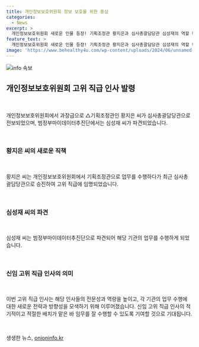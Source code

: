 ```yaml
---
title: 개인정보보호위원회 정보 보호를 위한 중심
categories:
  - News
excerpt: >
  개인정보보호위원회 새로운 인물 등장! 기획조정관 황지은과 심사총괄담당관 심성재의 역할 확정
feature_text: >
  개인정보보호위원회 새로운 인물 등장! 기획조정관 황지은과 심사총괄담당관 심성재의 역할 확정
image: 'https://www.behealthy4u.com/wp-content/uploads/2024/06/unnamed-file.png'
---
```


<p><img src="https://www.behealthy4u.com/wp-content/uploads/2024/06/unnamed-file.png" alt="info 속보" /></p>

<h2 data-ke-size="size26">개인정보보호위원회 고위 직급 인사 발령</h2>

<p data-ke-size="size16">&nbsp;</p>

<p>개인정보보호위원회에서 과장급으로 △기획조정관인 황지은 씨가 심사총괄담당관으로 전보되었으며, 범정부마이데이터추진단에서는 심성재 씨가 파견되었습니다.</p>

<p data-ke-size="size16">&nbsp;</p>

<h3>황지은 씨의 새로운 직책</h3>

<p data-ke-size="size16">&nbsp;</p>

<p>황지은 씨는 개인정보보호위원회에서 기획조정관으로 업무를 수행하다가 최근 심사총괄담당관으로 승진하여 고위 직급에 임명되었습니다.</p>

<p data-ke-size="size16">&nbsp;</p>

<h3>심성재 씨의 파견</h3>

<p data-ke-size="size16">&nbsp;</p>

<p>심성재 씨는 범정부마이데이터추진단으로 파견되어 해당 기관의 업무를 수행하게 되었습니다.</p>

<p data-ke-size="size16">&nbsp;</p>

<h3>신임 고위 직급 인사의 의미</h3>

<p data-ke-size="size16">&nbsp;</p>

<p>이번 고위 직급 인사는 해당 인사들의 전문성과 역량을 높이고, 각 기관의 업무 수행에 대한 새로운 전략과 방향성을 모색하기 위해 이루어졌습니다. 신임 고위 직급 인사의 적기적이고 적절한 배치가 맡은 바 임무를 잘 수행할 수 있도록 기여할 것으로 기대됩니다.</p>

<p data-ke-size="size16">&nbsp;</p>
생생한 뉴스, <a href="https://onioninfo.kr" rel="dofollow">onioninfo.kr</a>


